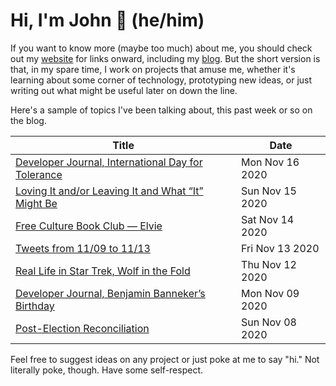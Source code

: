 # Hi, I'm John 👋 (he/him)

If you want to know more (maybe too much) about me, you should check out my [website](https://john.colagioia.net/) for links onward, including my [blog](https://john.colagioia.net/blog).  But the short version is that, in my spare time, I work on projects that amuse me, whether it's learning about some corner of technology, prototyping new ideas, or just writing out what might be useful later on down the line.

Here's a sample of topics I've been talking about, this past week or so on the blog.

|Title|Date|
|-----|-------|
|[Developer Journal, International Day for Tolerance](https://john.colagioia.net/blog/2020/11/16/tolerance.html)|Mon Nov 16 2020|
|[Loving It and/or Leaving It and What “It” Might Be](https://john.colagioia.net/blog/2020/11/15/love-leave.html)|Sun Nov 15 2020|
|[Free Culture Book Club — Elvie](https://john.colagioia.net/blog/2020/11/14/elvie.html)|Sat Nov 14 2020|
|[Tweets from 11/09 to 11/13](https://john.colagioia.net/blog/media/2020/11/13/week.html)|Fri Nov 13 2020|
|[Real Life in Star Trek, Wolf in the Fold](https://john.colagioia.net/blog/2020/11/12/wolf.html)|Thu Nov 12 2020|
|[Developer Journal, Benjamin Banneker’s Birthday](https://john.colagioia.net/blog/2020/11/09/banneker.html)|Mon Nov 09 2020|
|[Post-Election Reconciliation](https://john.colagioia.net/blog/2020/11/08/reconciliation.html)|Sun Nov 08 2020|

Feel free to suggest ideas on any project or just poke at me to say "hi." Not literally poke, though. Have some self-respect.
